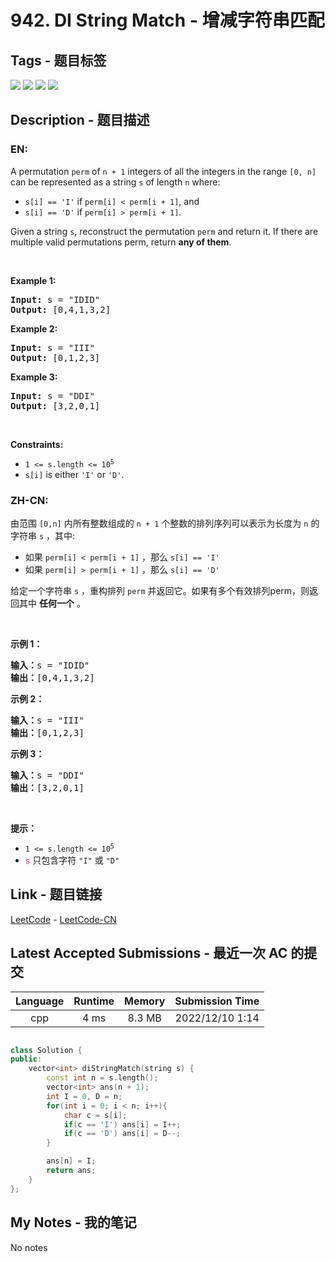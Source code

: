 
# 942. DI String Match - 增减字符串匹配

## Tags - 题目标签

 <img src="https://img.shields.io/badge/Greedy-贪心-blue.svg">   <img src="https://img.shields.io/badge/Array-数组-blue.svg">   <img src="https://img.shields.io/badge/Two Pointers-双指针-blue.svg">   <img src="https://img.shields.io/badge/String-字符串-blue.svg">  


## Description - 题目描述

### EN:
<p>A permutation <code>perm</code> of <code>n + 1</code> integers of all the integers in the range <code>[0, n]</code> can be represented as a string <code>s</code> of length <code>n</code> where:</p>

<ul>
	<li><code>s[i] == &#39;I&#39;</code> if <code>perm[i] &lt; perm[i + 1]</code>, and</li>
	<li><code>s[i] == &#39;D&#39;</code> if <code>perm[i] &gt; perm[i + 1]</code>.</li>
</ul>

<p>Given a string <code>s</code>, reconstruct the permutation <code>perm</code> and return it. If there are multiple valid permutations perm, return <strong>any of them</strong>.</p>

<p>&nbsp;</p>
<p><strong class="example">Example 1:</strong></p>
<pre><strong>Input:</strong> s = "IDID"
<strong>Output:</strong> [0,4,1,3,2]
</pre><p><strong class="example">Example 2:</strong></p>
<pre><strong>Input:</strong> s = "III"
<strong>Output:</strong> [0,1,2,3]
</pre><p><strong class="example">Example 3:</strong></p>
<pre><strong>Input:</strong> s = "DDI"
<strong>Output:</strong> [3,2,0,1]
</pre>
<p>&nbsp;</p>
<p><strong>Constraints:</strong></p>

<ul>
	<li><code>1 &lt;= s.length &lt;= 10<sup>5</sup></code></li>
	<li><code>s[i]</code> is either <code>&#39;I&#39;</code> or <code>&#39;D&#39;</code>.</li>
</ul>


### ZH-CN:
<p>由范围 <code>[0,n]</code> 内所有整数组成的 <code>n + 1</code> 个整数的排列序列可以表示为长度为 <code>n</code> 的字符串 <code>s</code> ，其中:</p>

<ul>
	<li>如果&nbsp;<code>perm[i] &lt; perm[i + 1]</code>&nbsp;，那么&nbsp;<code>s[i] == 'I'</code>&nbsp;</li>
	<li>如果&nbsp;<code>perm[i] &gt; perm[i + 1]</code>&nbsp;，那么 <code>s[i] == 'D'</code>&nbsp;</li>
</ul>

<p>给定一个字符串 <code>s</code> ，重构排列&nbsp;<code>perm</code> 并返回它。如果有多个有效排列perm，则返回其中 <strong>任何一个</strong> 。</p>

<p>&nbsp;</p>

<p><strong>示例 1：</strong></p>

<pre>
<strong>输入：</strong>s = "IDID"
<strong>输出：</strong>[0,4,1,3,2]
</pre>

<p><strong>示例 2：</strong></p>

<pre>
<strong>输入：</strong>s = "III"
<strong>输出：</strong>[0,1,2,3]
</pre>

<p><strong>示例 3：</strong></p>

<pre>
<strong>输入：</strong>s = "DDI"
<strong>输出：</strong>[3,2,0,1]</pre>

<p>&nbsp;</p>

<p><strong>提示：</strong></p>

<ul>
	<li><code>1 &lt;= s.length &lt;= 10<sup>5</sup></code></li>
	<li><code><font color="#c7254e"><font face="Menlo, Monaco, Consolas, Courier New, monospace"><span style="font-size:12.6px"><span style="background-color:#f9f2f4">s</span></span></font></font></code> 只包含字符&nbsp;<code>"I"</code>&nbsp;或&nbsp;<code>"D"</code></li>
</ul>



## Link - 题目链接

[LeetCode](https://leetcode.com/problems/di-string-match/description/)  -  [LeetCode-CN](https://leetcode.cn/problems/di-string-match/description/)
## Latest Accepted Submissions - 最近一次 AC 的提交


| Language | Runtime | Memory | Submission Time |
|:---:|:---:|:---:|:---:|
| cpp  | 4 ms | 8.3 MB | 2022/12/10 1:14 |

```cpp

class Solution {
public:
    vector<int> diStringMatch(string s) {
        const int n = s.length();
        vector<int> ans(n + 1);
        int I = 0, D = n;
        for(int i = 0; i < n; i++){
            char c = s[i];
            if(c == 'I') ans[i] = I++;
            if(c == 'D') ans[i] = D--;
        }

        ans[n] = I;
        return ans;
    }
};

```
## My Notes - 我的笔记


No notes

